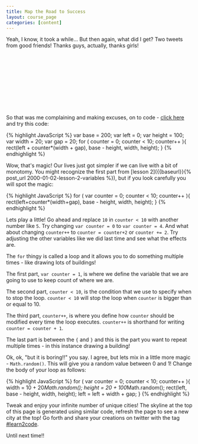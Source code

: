 ```yaml
---
title: Map the Road to Success
layout: course_page
categories: [content]
---
```


Yeah, I know, it took a while... But then again, what did I get? Two tweets from good friends! Thanks guys, actually, thanks girls! 

<svg id="canvas"></svg>

So that was me complaining and making excuses, on to code - [click here](http://jsfiddle.net/dirkcuys/dFDs9/) and try this code:

{% highlight JavaScript %}
var base = 200;
var left = 0;
var height = 100;
var width = 20;
var gap = 20;
for ( counter = 0; counter < 10; counter++ ){
    rect(left + counter*(width + gap), base - height, width, height);
}
{% endhighlight %}

Wow, that's magic! Our lives just got simpler if we can live with a bit of monotomy. You might recognize the first part from [lesson 2]({{baseurl}}{% post_url 2000-01-02-lesson-2-variables %}), but if you look carefully you will spot the magic:

{% highlight JavaScript %}
for ( var counter = 0; counter < 10; counter++ ){
    rect(left+counter*(width+gap), base - height, width, height);
}
{% endhighlight %}

Lets play a little! Go ahead and replace `10` in `counter < 10` with another number like `5`. Try changing `var counter = 0` to `var counter = 4`. And what about changing `counter++` to `counter = counter+2` or `counter += 2`. Try adjusting the other variables like we did last time and see what the effects are.

The `for` thingy is called a loop and it allows you to do something multiple times - like drawing lots of buildings! 

The first part, `var counter = 1`, is where we define the variable that we are going to use to keep count of where we are.

The second part, `counter < 10`, is the condition that we use to specify when to stop the loop. `counter < 10` will stop the loop when `counter` is bigger than or equal to 10.

The third part, `counter++`, is where you define how `counter` should be modified every time the loop executes. `counter++` is shorthand for writing `counter = counter + 1`.

The last part is between the `{` and `}` and this is the part you want to repeat multiple times - in this instance drawing a building!

Ok, ok, "but it is boring!!" you say. I agree, but lets mix in a little more magic - `Math.random()`. This will give you a random value between 0 and 1! Change the body of your loop as follows:

{% highlight JavaScript %}
for ( var counter = 0; counter < 10; counter++ ){
    width = 10 + 20*Math.random();
    height = 20 + 100*Math.random();
    rect(left, base - height, width, height);
    left = left + width + gap;
}
{% endhighlight %}

Tweak and enjoy your infinite number of unique cities! The skyline at the top of this page is generated using similar code, refresh the page to see a new city at the top! Go forth and share your creations on twitter with the tag [#learn2code](https://twitter.com/search?q=%23learn2code).

Until next time!!

<script src="https://rawgithub.com/wout/svg.js/master/dist/svg.min.js"></script>
<script type="text/javascript">
function rect(x, y, width, height){
        var draw = SVG('canvas').size(1000, 200);
            var rect = draw.rect(width, height);
                rect.transform({x: x, y: y});
}

function circle(x, y, radius){
        var draw = SVG('canvas').size(1000, 200);
            var circle = draw.circle(radius);
                circle.transform({x: x-radius/2.0, y: y-radius/2.0});
}

function text(x, y, text){
        var draw = SVG('canvas').size(1000, 200);
            var txt = draw.text(text);
                txt.transform(x, y);
}

var base = 200;
var left = 0;
var height = 40;
var width = 40;
var gap = 10;
for ( counter=1; counter<20; counter++ ){
    rect(left, base - height, width, height);
    left = left + width + gap;
    width = 20 + Math.random()*40;
    height = 20 + Math.random()*180;
}

</script>
